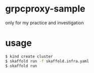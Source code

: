 # grpcproxy-sample
only for my practice and investigation

# usage

```bash
$ kind create cluster
$ skaffold run -f skaffold.infra.yaml
$ skaffold run
```
